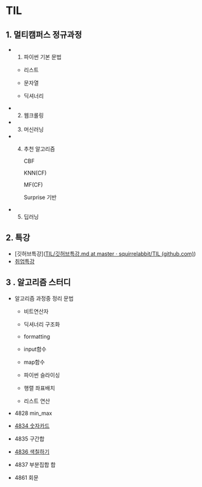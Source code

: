 # TIL

## 1. 멀티캠퍼스 정규과정

- 1. 파이썬 기본 문법

  - 리스트

  - 문자열

  - 딕셔너리

- 2. 웹크롤링 

- 3. 머신러닝

- 4. 추천 알고리즘

     CBF

     KNN(CF)

     MF(CF)

     Surprise 기반

- 5. 딥러닝

## 2. 특강

- [깃허브특강]([TIL/깃허브특강.md at master · squirrelabbit/TIL (github.com)](https://github.com/squirrelabbit/TIL/blob/master/깃/깃허브특강.md)) 
- [취업특강](https://github.com/squirrelabbit/TIL/blob/master/%EC%B7%A8%EC%A4%80%ED%8A%B9%EA%B0%95.md) 



## 3 . 알고리즘 스터디
- 알고리즘 과정중 정리 문법

  - 비트연산자

  - 딕셔너리 구조화

  - formatting

  - input함수

  - map함수

  - 파이썬 슬라이싱

  - 행렬 좌표배치
  - 리스트 연산

- 4828 min_max

- [4834 숫자카드](https://github.com/squirrelabbit/TIL/blob/master/algorithm/%EC%95%8C%EA%B3%A0%EB%A6%AC%EC%A6%98%20%EC%8B%A4%EC%A0%84%EB%AC%B8%EC%A0%9C/4834%20%EC%88%AB%EC%9E%90%EC%B9%B4%EB%93%9C.md)

- 4835 구간합

- [4836 색칠하기](https://github.com/squirrelabbit/TIL/blob/master/algorithm/%EC%95%8C%EA%B3%A0%EB%A6%AC%EC%A6%98%20%EC%8B%A4%EC%A0%84%EB%AC%B8%EC%A0%9C/4836_coloring.md)

- 4837 부분집합 합

- 4861 회문

